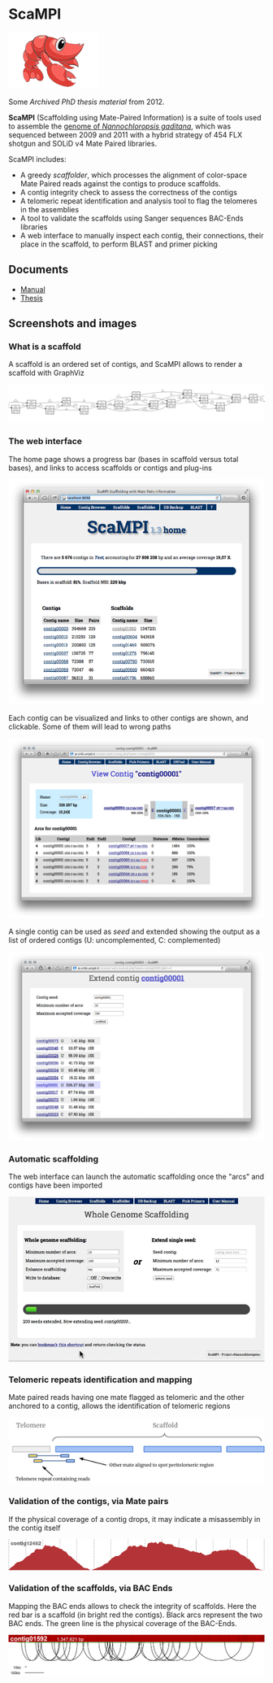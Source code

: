 # ScaMPI

[![Scampi](docs/scampi-1.16/images/image14.png)](https://telatin.github.io/scampi/)  

Some _Archived PhD thesis material_ from 2012.

**ScaMPI** (Scaffolding using Mate-Paired Information) is a suite of tools used to assemble
the [genome of _Nannochloropsis gaditana_](https://www.sciencedirect.com/science/article/pii/S1674205214602914?via%3Dihub),
which was sequenced between 2009 and 2011 with a hybrid strategy of 454 FLX shotgun and SOLiD v4 Mate Paired libraries.

ScaMPI includes:

* A greedy _scaffolder_, which processes the alignment of color-space Mate Paired reads against the contigs to produce scaffolds.
* A contig integrity check to assess the correctness of the contigs
* A telomeric repeat identification and analysis tool to flag the telomeres in the assemblies
* A tool to validate the scaffolds using Sanger sequences BAC-Ends libraries
* A web interface to manually inspect each contig, their connections, their place in the scaffold, to perform BLAST and primer picking

## Documents

* [Manual](manual/README.md)
* [Thesis](https://www.research.unipd.it/handle/11577/3422939?1/Thesis_last.pdf)

## Screenshots and images


### What is a scaffold

A scaffold is an ordered set of contigs, and ScaMPI allows to render a scaffold with GraphViz

![Graphviz render](docs/scampi-1.16/images/image1.png)

### The web interface

The home page shows a progress bar (bases in scaffold versus total bases), and links to access scaffolds or contigs and plug-ins

![Scampi web](docs/scampi-1.16/images/image13.png)

Each contig can be visualized and links to other contigs are shown, and clickable. Some of them will lead to wrong paths

![Contig view](docs/scampi-1.16/images/image10.png)

A single contig can be used as _seed_ and extended showing the output as a list of ordered contigs (U: uncomplemented, C: complemented)

![Single extension](docs/scampi-1.16/images/image12.png)

### Automatic scaffolding

The web interface can launch the automatic scaffolding once the "arcs" and contigs have been imported

![Auto](docs/scampi-1.16/images/image7.png)
### Telomeric repeats identification and mapping

Mate paired reads having one mate flagged as telomeric and the other anchored to a contig, allows the identification of telomeric regions

![Telomere mate pair](docs/scampi-1.16/images/image2.png)

### Validation of the contigs, via Mate pairs

If the physical coverage of a contig drops, it may indicate a misassembly in the contig itself

![Misassembly](docs/scampi-1.16/images/image9.png)

### Validation of the scaffolds, via BAC Ends

Mapping the BAC ends allows to check the integrity of scaffolds. Here the red bar is a scaffold (in bright red the contigs).
Black arcs represent the two BAC ends. The green line is the physical coverage of the BAC-Ends.

![Bac ends](docs/scampi-1.16/images/image4.png)
